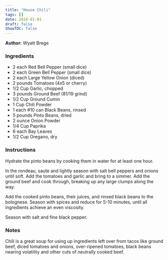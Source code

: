 ```yaml
---
title: "House Chili"
tags: []
date: 2018-01-01
draft: false
ShowTOC: false
---
```


**Author:** Wyatt Brege



### Ingredients

-   2 each Red Bell Pepper (small dice)
-   2 each Green Bell Pepper (small dice)
-   2 each Large Yellow Onion (diced)
-   2 pounds Tomatoes (4x5 or cherry)
-   1/2 Cup Garlic, chopped
-   3 pounds Ground Beef (81/19 grind)
-   1/2 Cup Ground Cumin
-   1 Cup Chili Powder
-   1 each #10 can Black Beans, rinsed
-   5 pounds Pinto Beans, dried
-   2 ounce Onion Powder
-   1/4 Cup Paprika
-   6 each Bay Leaves
-   1/2 Cup Oregano, dry

### Instructions 

Hydrate the pinto beans by cooking them in water for at least one hour.

In the rondeau, saute and lightly season with salt bell peppers and
onions until soft. Add the tomatoes and garlic and bring to a simmer.
Add the ground beef and cook through, breaking up any large clumps along
the way.

Add the cooked pinto beans, their juices, and rinsed black beans to the
bolognese. Season with spices and reduce for 5-10 minutes, until all
ingredients achieve an even viscosity.

Season with salt and fine black pepper.

### Notes 

Chili is a great soup for using up ingredients left over from tacos like
ground beef, diced tomatoes and onions, over-ripened tomatoes, black
beans nearing volatility and other cuts of neutrally cooked beef.
